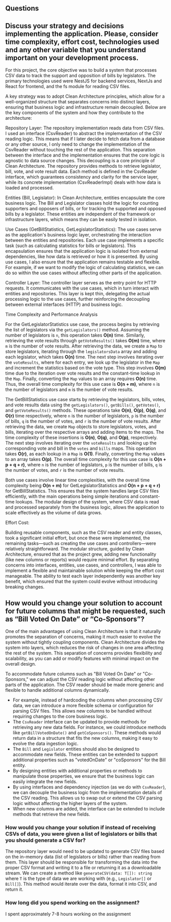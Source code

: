 ## Questions

## Discuss your strategy and decisions implementing the application. Please, consider time complexity, effort cost, technologies used and any other variable that you understand important on your development process.

For this project, the core objective was to build a system that processes CSV data to track the support and opposition of bills by legislators. The primary technologies used were NestJS for backend services, NextJs and React for frontend, and the fs module for reading CSV files.

A key strategy was to adopt Clean Architecture principles, which allow for a well-organized structure that separates concerns into distinct layers, ensuring that business logic and infrastructure remain decoupled. Below are the key components of the system and how they contribute to the architecture:

Repository Layer: The repository implementation reads data from CSV files. I used an interface (CsvReader) to abstract the implementation of the CSV reading logic. This means that if I later decide to fetch data from a database or any other source, I only need to change the implementation of the CsvReader without touching the rest of the application. This separation between the interface and the implementation ensures that the core logic is agnostic to data source changes. This decoupling is a core principle of Clean Architecture. The repository provides methods to retrieve legislator, bill, vote, and vote result data. Each method is defined in the CsvReader interface, which guarantees consistency and clarity for the service layer, while its concrete implementation (CsvReaderImpl) deals with how data is loaded and processed.

Entities (Bill, Legislator): In Clean Architecture, entities encapsulate the core business logic. The Bill and Legislator classes hold the logic for counting supporters and opposers of bills, or for tracking the supported and opposed bills by a legislator. These entities are independent of the framework or infrastructure layers, which means they can be easily tested in isolation.

Use Cases (GetBillStatistics, GetLegislatorStatistics): The use cases serve as the application's business logic layer, orchestrating the interaction between the entities and repositories. Each use case implements a specific task (such as calculating statistics for bills or legislators). This encapsulation ensures that the application logic is isolated from external dependencies, like how data is retrieved or how it is presented. By using use cases, I also ensure that the application remains testable and flexible. For example, if we want to modify the logic of calculating statistics, we can do so within the use cases without affecting other parts of the application.

Controller Layer: The controller layer serves as the entry point for HTTP requests. It communicates with the use cases, which in turn interact with entities and repositories. This layer is kept thin, delegating the actual processing logic to the use cases, further reinforcing the decoupling between external interfaces (HTTP) and business logic.

Time Complexity and Performance Analysis

For the GetLegislatorStatistics use case, the process begins by retrieving the list of legislators via the `getLegislators()` method. Assuming the number of legislators is `n`, this operation takes **O(n)** time. Similarly, retrieving the vote results through `getVoteResults()` takes **O(m)** time, where `m` is the number of vote results. After retrieving the data, we create a `Map` to store legislators, iterating through the `legislatorsData` array and adding each legislator, which takes **O(n)** time. The next step involves iterating over the `voteResults`, where for each entry, we look up the legislator in the `Map` and increment the statistics based on the vote type. This step involves **O(m)** time due to the iteration over vote results and the constant-time lookup in the `Map`. Finally, converting the `Map` values to an array requires **O(n)** time. Thus, the overall time complexity for this use case is **O(n + m)**, where `n` is the number of legislators and `m` is the number of vote results.

The GetBillStatistics use case starts by retrieving the legislators, bills, votes, and vote results data using the `getLegislators()`, `getBills()`, `getVotes()`, and `getVoteResults()` methods. These operations take **O(n)**, **O(p)**, **O(q)**, and **O(r)** time respectively, where `n` is the number of legislators, `p` is the number of bills, `q` is the number of votes, and `r` is the number of vote results. After retrieving the data, we create `Map` objects to store legislators, votes, and bills, iterating over the respective arrays and adding items to the maps. The time complexity of these insertions is **O(n)**, **O(q)**, and **O(p)**, respectively. The next step involves iterating over the `voteResults` and looking up the corresponding vote and bill in the `votes` and `bills` maps. This operation takes **O(r)**, as each lookup in a `Map` is **O(1)**. Finally, converting the `Map` values to an array takes **O(p)**. The overall time complexity for this use case is **O(n + p + q + r)**, where `n` is the number of legislators, `p` is the number of bills, `q` is the number of votes, and `r` is the number of vote results.

Both use cases involve linear time complexities, with the overall time complexity being **O(n + m)** for GetLegislatorStatistics and **O(n + p + q + r)** for GetBillStatistics. This ensures that the system handles large CSV files efficiently, with the main operations being simple iterations and constant-time lookups. The modular design of the system, where CSV data is read and processed separately from the business logic, allows the application to scale effectively as the volume of data grows.

Effort Cost:

Building reusable components, such as the CSV reader and entity classes, took a significant initial effort, but once these were implemented, the remaining tasks—such as creating the use cases and controllers—were relatively straightforward. The modular structure, guided by Clean Architecture, ensured that as the project grew, adding new functionality (like new columns or reports) would require minimal effort. By separating concerns into interfaces, entities, use cases, and controllers, I was able to implement a flexible and maintainable solution while keeping the effort cost manageable. The ability to test each layer independently was another key benefit, which ensured that the system could evolve without introducing breaking changes.

## How would you change your solution to account for future columns that might be requested, such as “Bill Voted On Date” or “Co-Sponsors”?

One of the main advantages of using Clean Architecture is that it naturally promotes the separation of concerns, making it much easier to evolve the system without tightly coupling components. Clean Architecture divides the system into layers, which reduces the risk of changes in one area affecting the rest of the system. This separation of concerns provides flexibility and scalability, as you can add or modify features with minimal impact on the overall design.

To accommodate future columns such as "Bill Voted On Date" or "Co-Sponsors," we can adjust the CSV reading logic without affecting other parts of the application. The CSV reader should be made more generic and flexible to handle additional columns dynamically.

- For example, instead of hardcoding the columns when processing CSV data, we can introduce a more flexible schema or configuration for parsing CSV files. This allows new columns to be handled without requiring changes to the core business logic.
- The `CsvReader` interface can be updated to provide methods for retrieving any new data fields. For instance, we could introduce methods like `getBillVotedOnDate()` and `getCoSponsors()`. These methods would return data in a structure that fits the new columns, making it easy to evolve the data ingestion logic.
- The `Bill` and `Legislator` entities should also be designed to accommodate new fields. These entities can be extended to support additional properties such as "votedOnDate" or "coSponsors" for the Bill entity.
- By designing entities with additional properties or methods to manipulate those properties, we ensure that the business logic can easily integrate the new fields.
- By using interfaces and dependency injection (as we do with `CsvReader`), we can decouple the business logic from the implementation details of the CSV reading. This allows us to swap out or extend the CSV parsing logic without affecting the higher layers of the system.
- When new columns are added, the interface can be extended to include methods that retrieve the new fields.

### How would you change your solution if instead of receiving CSVs of data, you were given a list of legislators or bills that you should generate a CSV for?

The repository layer would need to be updated to generate CSV files based on the in-memory data (list of legislators or bills) rather than reading from them. This layer should be responsible for transforming the data into the proper CSV format and writing it to a file or returning it as a downloadable stream. We can create a method like `generateCSV(data: T[]): string` where `T` is the type of data we are working with (e.g., `Legislator[]` or `Bill[]`). This method would iterate over the data, format it into CSV, and return it.

### How long did you spend working on the assignment?

I spent approximately 7-8 hours working on the assignment
